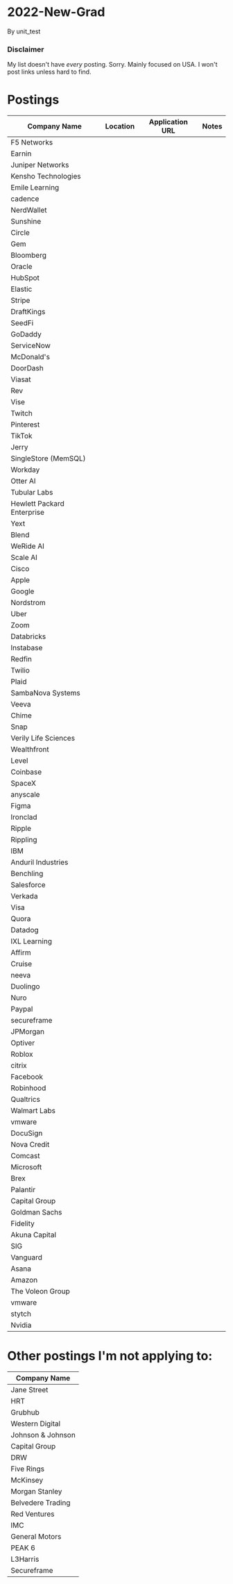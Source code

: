 # 2022-New-Grad
By unit_test

### Disclaimer
My list doesn't have *every* posting. Sorry.
Mainly focused on USA.
I won't post links unless hard to find.


# Postings

| Company Name              | Location                         | Application URL                                              | Notes                                                        |
| ------------------------- | -------------------------------- | ------------------------------------------------------------ | ------------------------------------------------------------ |
| F5 Networks ||||
| Earnin ||||
| Juniper Networks ||||
| Kensho Technologies  ||||
| Emile Learning ||||
| cadence ||||
| NerdWallet ||||
| Sunshine ||||
| Circle ||||
| Gem ||||
| Bloomberg ||||
| Oracle ||||
| HubSpot ||||
| Elastic ||||
| Stripe ||||
| DraftKings ||||
| SeedFi ||||
| GoDaddy ||||
| ServiceNow ||||
| McDonald's ||||
| DoorDash ||||
| Viasat ||||
| Rev ||||
| Vise ||||
| Twitch ||||
| Pinterest ||||
| TikTok ||||
| Jerry ||||
| SingleStore (MemSQL) ||||
| Workday ||||
| Otter AI ||||
| Tubular Labs ||||
| Hewlett Packard Enterprise ||||
| Yext ||||
| Blend ||||
| WeRide AI ||||
| Scale AI ||||
| Cisco ||||
| Apple ||||
| Google  ||||
| Nordstrom ||||
| Uber ||||
| Zoom ||||
| Databricks  ||||
| Instabase ||||
| Redfin ||||
| Twilio ||||
| Plaid ||||
| SambaNova Systems ||||
| Veeva ||||
| Chime ||||
| Snap ||||
| Verily Life Sciences ||||
| Wealthfront ||||
| Level ||||
| Coinbase ||||
| SpaceX ||||
| anyscale ||||
| Figma ||||
| Ironclad ||||
| Ripple ||||
| Rippling ||||
| IBM ||||
| Anduril Industries  ||||
| Benchling ||||
| Salesforce ||||
| Verkada ||||
| Visa ||||
| Quora ||||
| Datadog ||||
| IXL Learning ||||
| Affirm ||||
| Cruise ||||
| neeva ||||
| Duolingo ||||
| Nuro ||||
| Paypal ||||
| secureframe ||||
| JPMorgan ||||
| Optiver ||||
| Roblox ||||
| citrix ||||
| Facebook ||||
| Robinhood ||||
| Qualtrics ||||
| Walmart Labs ||||
| vmware ||||
| DocuSign ||||
| Nova Credit ||||
| Comcast ||||
| Microsoft ||||
| Brex ||||
| Palantir ||||
| Capital Group ||||
| Goldman Sachs ||||
| Fidelity ||||
| Akuna Capital ||||
| SIG ||||
| Vanguard ||||
| Asana ||||
| Amazon  ||||
| The Voleon Group ||||
| vmware ||||
| stytch ||||
| Nvidia ||||

# Other postings I'm not applying to:

| Company Name              |
| ------------------------  |
| Jane Street |
| HRT |
| Grubhub | 
| Western Digital |
| Johnson & Johnson |
| Capital Group |
| DRW |
| Five Rings |
| McKinsey |
| Morgan Stanley |
| Belvedere Trading |
| Red Ventures |
| IMC |
| General Motors |
| PEAK 6 |
| L3Harris |
| Secureframe | 
